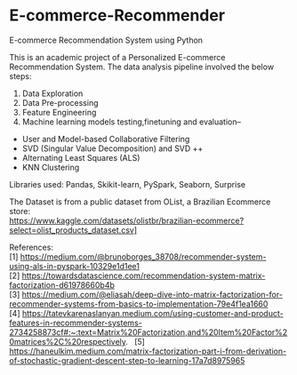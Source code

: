 # E-commerce-Recommender
E-commerce Recommendation System using Python

This is an academic project of a Personalized E-commerce Recommendation System. 
The data analysis pipeline involved the below steps:
1. Data Exploration  
2. Data Pre-processing  
3. Feature Engineering  
4. Machine learning models testing,finetuning and evaluation–  
- User and Model-based Collaborative Filtering  
- SVD (Singular Value Decomposition) and SVD ++  
- Alternating Least Squares (ALS)  
- KNN Clustering     

Libraries used:
Pandas, Skikit-learn, PySpark, Seaborn, Surprise    

The Dataset is from a public dataset from OList, a Brazilian Ecommerce store:  
https://www.kaggle.com/datasets/olistbr/brazilian-ecommerce?select=olist_products_dataset.csv]    

References:  
[1] https://medium.com/@brunoborges_38708/recommender-system-using-als-in-pyspark-10329e1d1ee1  
[2] https://towardsdatascience.com/recommendation-system-matrix-factorization-d61978660b4b  
[3] https://medium.com/@eliasah/deep-dive-into-matrix-factorization-for-recommender-systems-from-basics-to-implementation-79e4f1ea1660  
[4] https://tatevkarenaslanyan.medium.com/using-customer-and-product-features-in-recommender-systems-2734258873cf#:~:text=Matrix%20Factorization,and%20Item%20Factor%20matrices%2C%20respectively.     
[5] https://haneulkim.medium.com/matrix-factorization-part-i-from-derivation-of-stochastic-gradient-descent-step-to-learning-17a7d8975965  








